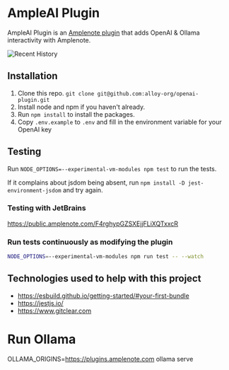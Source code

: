 # AmpleAI Plugin

AmpleAI Plugin is an [Amplenote plugin](https://www.amplenote.com/help/developing_amplenote_plugins) that adds OpenAI & Ollama interactivity with Amplenote.

![Recent History](https://www.gitclear.com/chart_glimpses/ac650e04-42c2-40e8-9504-2b5667167bf8.png)

## Installation

1. Clone this repo. `git clone git@github.com:alloy-org/openai-plugin.git`
2. Install node and npm if you haven't already. 
3. Run `npm install` to install the packages.  
4. Copy `.env.example` to `.env` and fill in the environment variable for your OpenAI key

## Testing

Run `NODE_OPTIONS=--experimental-vm-modules npm test` to run the tests.

If it complains about jsdom being absent, run `npm install -D jest-environment-jsdom` and try again.

### Testing with JetBrains

https://public.amplenote.com/F4rghypGZSXEjjFLiXQTxxcR

### Run tests continuously as modifying the plugin

```bash
NODE_OPTIONS=--experimental-vm-modules npm run test -- --watch
```

## Technologies used to help with this project

* https://esbuild.github.io/getting-started/#your-first-bundle
* https://jestjs.io/
* https://www.gitclear.com

# Run Ollama

OLLAMA_ORIGINS=https://plugins.amplenote.com ollama serve